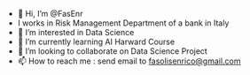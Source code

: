- 👋 Hi, I’m @FasEnr
- I works in Risk Management Department of a bank in Italy
- 👀 I’m interested in Data Science
- 🌱 I’m currently learning AI Harward Course
- 💞️ I’m looking to collaborate on Data Science Project
- 📫 How to reach me : send email to fasolisenrico@gmail.com

<!---
FasEnr/FasEnr is a ✨ special ✨ repository because its `README.md` (this file) appears on your GitHub profile.
You can click the Preview link to take a look at your changes.
--->
